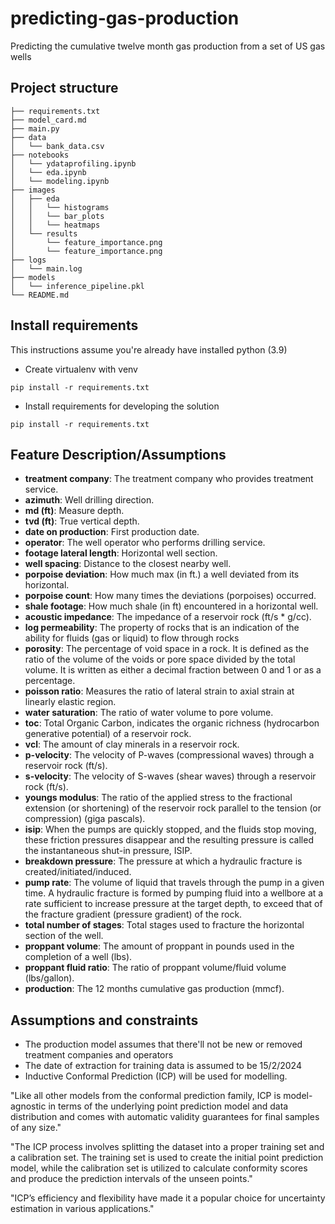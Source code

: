 # predicting-gas-production
Predicting the cumulative twelve month gas production from a set of US gas wells


## Project structure

```
├── requirements.txt
├── model_card.md
├── main.py
├── data
│   └── bank_data.csv
├── notebooks
│   └── ydataprofiling.ipynb
│   └── eda.ipynb
│   └── modeling.ipynb
├── images
│   ├── eda
│   │   └── histograms
│   │   └── bar_plots
│   │   └── heatmaps
│   └── results
│       └── feature_importance.png
│       └── feature_importance.png
├── logs
│   └── main.log
├── models
│   └── inference_pipeline.pkl
└── README.md
```

## Install requirements
This instructions assume you're already have installed python (3.9)
- Create virtualenv with venv
```
pip install -r requirements.txt
```
- Install requirements for developing the solution
```
pip install -r requirements.txt
```


## Feature Description/Assumptions
- **treatment company**: The treatment company who provides treatment service.
- **azimuth**: Well drilling direction.
- **md (ft)**: Measure depth.
- **tvd (ft)**: True vertical depth.
- **date on production**: First production date.
- **operator**: The well operator who performs drilling service.
- **footage lateral length**: Horizontal well section.
- **well spacing**: Distance to the closest nearby well.
- **porpoise deviation**: How much max (in ft.) a well deviated from its horizontal.
- **porpoise count**: How many times the deviations (porpoises) occurred.
- **shale footage**: How much shale (in ft) encountered in a horizontal well.
- **acoustic impedance**: The impedance of a reservoir rock (ft/s * g/cc).
- **log permeability**: The property of rocks that is an indication of the ability for fluids (gas or liquid) to flow through rocks
- **porosity**: The percentage of void space in a rock. It is defined as the ratio of the volume of the voids or pore space divided by the total volume. It is written as either a decimal fraction between 0 and 1 or as a percentage.
- **poisson ratio**: Measures the ratio of lateral strain to axial strain at linearly elastic region.
- **water saturation**: The ratio of water volume to pore volume.
- **toc**: Total Organic Carbon, indicates the organic richness (hydrocarbon generative potential) of a reservoir rock.
- **vcl**: The amount of clay minerals in a reservoir rock.
- **p-velocity**: The velocity of P-waves (compressional waves) through a reservoir rock (ft/s).
- **s-velocity**: The velocity of S-waves (shear waves) through a reservoir rock (ft/s).
- **youngs modulus**: The ratio of the applied stress to the fractional extension (or shortening) of the reservoir rock parallel to the tension (or compression) (giga pascals).
- **isip**: When the pumps are quickly stopped, and the fluids stop moving, these friction pressures disappear and the resulting pressure is called the instantaneous shut-in pressure, ISIP.
- **breakdown pressure**: The pressure at which a hydraulic fracture is created/initiated/induced.
- **pump rate**: The volume of liquid that travels through the pump in a given time. A hydraulic fracture is formed by pumping fluid into a wellbore at a rate sufficient to increase pressure at the target depth, to exceed that of the fracture gradient (pressure gradient) of the rock.
- **total number of stages**: Total stages used to fracture the horizontal section of the well.
- **proppant volume**: The amount of proppant in pounds used in the completion of a well (lbs).
- **proppant fluid ratio**: The ratio of proppant volume/fluid volume (lbs/gallon).
- **production**: The 12 months cumulative gas production (mmcf).

## Assumptions and constraints
- The production model assumes that there'll not be new or removed treatment companies and operators
- The date of extraction for training data is assumed to be 15/2/2024
- Inductive Conformal Prediction (ICP) will be used for modelling. 

"Like all other models from the conformal prediction family, ICP is model-agnostic in terms of the underlying point prediction model and data distribution and comes with automatic validity guarantees for final samples of any size."

"The ICP process involves splitting the dataset into a proper training set and a calibration set. The training set is used to create the initial point prediction model, while the calibration set is utilized to calculate conformity scores and produce the prediction intervals of the unseen points."

"ICP’s efficiency and flexibility have made it a popular choice for uncertainty estimation in various applications."